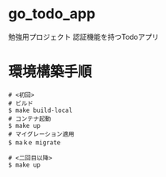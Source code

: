 # go_todo_app
勉強用プロジェクト
認証機能を持つTodoアプリ

# 環境構築手順
```
# <初回>
# ビルド
$ make build-local
# コンテナ起動
$ make up
# マイグレーション適用
$ maｋe migrate

# <二回目以降>
$ make up
```
